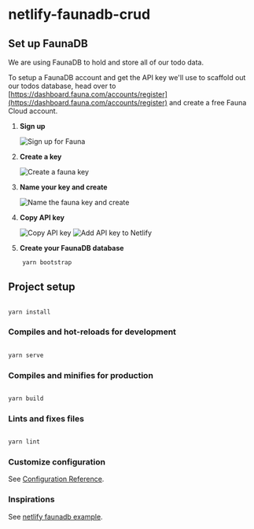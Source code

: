 # netlify-faunadb-crud

## Set up FaunaDB

We are using FaunaDB to hold and store all of our todo data.

To setup a FaunaDB account and get the API key we'll use to scaffold out our todos database, head over to [https://dashboard.fauna.com/accounts/register](https://dashboard.fauna.com/accounts/register) and create a free Fauna Cloud account.

1. **Sign up**

   ![Sign up for Fauna](https://user-images.githubusercontent.com/11061584/81500036-bde4de80-92cf-11ea-8c77-226ef12b5bf5.png)

2. **Create a key**

   ![Create a fauna key](https://user-images.githubusercontent.com/11061584/81500040-c1786580-92cf-11ea-8cb4-0f176c00d1b3.png)

3. **Name your key and create**

   ![Name the fauna key and create](https://user-images.githubusercontent.com/11061584/81500041-c1786580-92cf-11ea-9e7a-647d3d3391d2.png)

4. **Copy API key**

   ![Copy API key](https://user-images.githubusercontent.com/11061584/81500042-c1786580-92cf-11ea-9053-3379deae0daf.png)
   ![Add API key to Netlify](https://user-images.githubusercontent.com/11061584/81500227-0e107080-92d1-11ea-8607-cfbedb6afa52.png)

5. **Create your FaunaDB database**

```bash
    yarn bootstrap
```

## Project setup

```bash

yarn install

```

### Compiles and hot-reloads for development

```bash

yarn serve

```

### Compiles and minifies for production

```bash

yarn build

```

### Lints and fixes files

```bash

yarn lint

```

### Customize configuration

See [Configuration Reference](https://cli.vuejs.org/config/).

### Inspirations

See [netlify faunadb example](https://github.com/netlify/netlify-faunadb-example).
